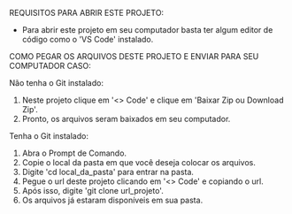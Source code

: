REQUISITOS PARA ABRIR ESTE PROJETO:
  - Para abrir este projeto em seu computador basta ter algum editor de código como o 'VS Code' instalado.

COMO PEGAR OS ARQUIVOS DESTE PROJETO E ENVIAR PARA SEU COMPUTADOR CASO:

Não tenha o Git instalado:
  1. Neste projeto clique em '<> Code' e clique em 'Baixar Zip ou Download Zip'.
  2. Pronto, os arquivos seram baixados em seu computador.

Tenha o Git instalado:
  1. Abra o Prompt de Comando.
  2. Copie o local da pasta em que você deseja colocar os arquivos.
  3. Digite 'cd local_da_pasta' para entrar na pasta.
  4. Pegue o url deste projeto clicando em '<> Code' e copiando o url.
  5. Após isso, digite 'git clone url_projeto'.
  6. Os arquivos já estaram disponíveis em sua pasta.
